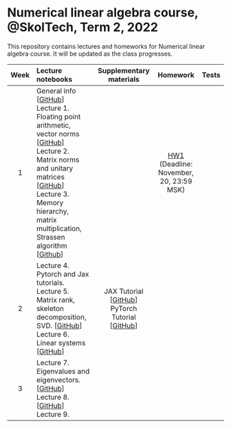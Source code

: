 # Numerical linear algebra course, @SkolTech, Term 2, 2022

This repository contains lectures and homeworks for Numerical linear algebra course. It will be updated as the class progresses.

| Week | Lecture notebooks | Supplementary materials | Homework | Tests |
|:------:|:----------|:----------:|:----------:|-------|
|1| General info [[GitHub](lectures/general_info.ipynb)] <br> Lecture 1. Floating point arithmetic, vector norms [[GitHub](./lectures/lecture-1/lecture-1.ipynb)] <br>  Lecture 2. Matrix norms and unitary matrices [[GitHub](./lectures/lecture-2/lecture-2.ipynb)] <br> Lecture 3. Memory hierarchy, matrix multiplication, Strassen algorithm [[Github](./lectures/lecture-3/lecture-3.ipynb)]|  | [HW1](hw1/HW_1_NLA.ipynb) <br> (Deadline: November, 20, 23:59 MSK) |
| 2  | Lecture 4. Pytorch and Jax tutorials. <br> Lecture 5.  Matrix rank, skeleton decomposition, SVD. [[GitHub](./lectures/lecture-5/lecture-5.ipynb)] <br> Lecture 6. Linear systems [[GitHub](./lectures/lecture-6/lecture-6.ipynb)]  |    JAX Tutorial [[GitHub](./lectures/lecture-4/jax-tutorial.ipynb)] <br>  PyTorch Tutorial [[GitHub](./lectures/lecture-4/Seminar_on_PyTorch.ipynb)]    |   |
| 3  | Lecture 7. Eigenvalues and eigenvectors. [[GitHub](./lectures/lecture-7/lecture-7.ipynb)] <br> Lecture 8. [[GitHub](./lectures/lecture-8/lecture-8.ipynb)] <br> Lecture 9.   |         |   |
